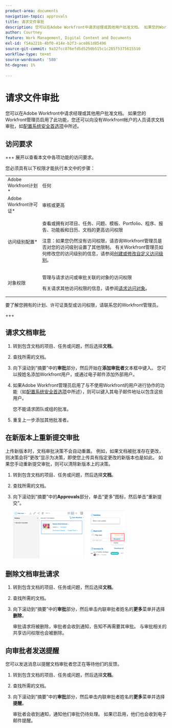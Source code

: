 ```yaml
---
product-area: documents
navigation-topic: approvals
title: 请求文件审批
description: 您可以在Adobe Workfront中请求经理或其他用户批准文档。 如果您的Workfront管理员启用了此功能，您还可以向没有Workfront帐户的人员请求文档审批，如配置系统安全首选项中所述。
author: Courtney
feature: Work Management, Digital Content and Documents
exl-id: f54a221b-4bf0-414e-b2f3-ace861d85496
source-git-commit: 9a32fcc876efd5d5250b515c1c285f5375615510
workflow-type: tm+mt
source-wordcount: '580'
ht-degree: 1%

---
```


# 请求文件审批

您可以在Adobe Workfront中请求经理或其他用户批准文档。 如果您的Workfront管理员启用了此功能，您还可以向没有Workfront帐户的人员请求文档审批，如[配置系统安全首选项](../../administration-and-setup/manage-workfront/security/configure-security-preferences.md)中所述。

## 访问要求

+++ 展开以查看本文中各项功能的访问要求。

您必须具有以下权限才能执行本文中的步骤：

<table style="table-layout:auto"> 
 <col> 
 <col> 
 <tbody> 
  <tr> 
   <td role="rowheader">Adobe Workfront计划*</td> 
   <td> <p>任何</p> </td> 
  </tr> 
  <tr> 
   <td role="rowheader">Adobe Workfront许可证*</td> 
   <td> <p>审核或更高</p> </td> 
  </tr> 
  <tr> 
   <td role="rowheader">访问级别配置*</td> 
   <td> <p>查看或拥有对项目、任务、问题、模板、Portfolio、程序、报告、功能板和日历、文档的更高访问权限</p> <p>注意：如果您仍然没有访问权限，请咨询Workfront管理员是否对您的访问级别设置了其他限制。 有关Workfront管理员如何修改您的访问级别的信息，请参阅<a href="../../administration-and-setup/add-users/configure-and-grant-access/create-modify-access-levels.md" class="MCXref xref">创建或修改自定义访问级别</a>。</p> </td> 
  </tr> 
  <tr> 
   <td role="rowheader">对象权限</td> 
   <td> <p>管理与请求访问或审批关联的对象的访问权限 </p> <p>有关请求其他访问权限的信息，请参阅<a href="../../workfront-basics/grant-and-request-access-to-objects/request-access.md" class="MCXref xref">请求访问对象</a>。</p> </td> 
  </tr> 
 </tbody> 
</table>

要了解您拥有的计划、许可证类型或访问权限，请联系您的Workfront管理员。

+++

## 请求文档审批

1. 转到包含文档的项目、任务或问题，然后选择&#x200B;**文档**。
1. 查找所需的文档。

1. 向下滚动到“摘要”中的&#x200B;**审批**&#x200B;部分，然后开始在&#x200B;**添加审批者**&#x200B;文本框中键入。 您可以按姓名添加Workfront用户，或通过电子邮件添加外部用户。

1. 如果Adobe Workfront管理员启用了与不使用Workfront的用户进行协作的功能（如[配置系统安全首选项](../../administration-and-setup/manage-workfront/security/configure-security-preferences.md)中所述），则可以键入其电子邮件地址以包含这些用户。

   您不能请求团队或组的批准。

1. 重复上一步添加其他批准者。

## 在新版本上重新提交审批

上传新版本时，文档审批决策不会自动重置。 例如，如果文档被批准存在更改，则决策会将“更改”显示为决策，即使您上传具有指定更改的新版本也是如此。 如果您手动重新提交审批，则可以清除新版本上的决策。

1. 转到包含文档的项目、任务或问题，然后选择&#x200B;**文档**。
1. 查找所需的文档。

1. 向下滚动到“摘要”中的&#x200B;**Approvals**&#x200B;部分，单击“更多”图标，然后单击“重新提交”。

   ![](assets/nwe-resubmit-approval-350x149.png)

## 删除文档审批请求

1. 转到包含文档的项目、任务或问题，然后选择&#x200B;**文档**。
1. 查找所需的文档。

1. 向下滚动到“摘要”中的&#x200B;**审批**&#x200B;部分，然后单击内联审批者姓名的&#x200B;**更多**&#x200B;菜单并选择&#x200B;**删除**。

   审批请求将被删除，审批者会收到通知，告知不再需要其审批。 与审批相关的共享访问权限也会被删除。

## 向审批者发送提醒

您可以发送消息以提醒文档审批者您正在等待他们的反馈。

1. 转到包含文档的项目、任务或问题，然后选择&#x200B;**文档**。
1. 查找所需的文档。

1. 向下滚动到“摘要”中的&#x200B;**审批**&#x200B;部分，然后单击内联审批者姓名的&#x200B;**更多**&#x200B;菜单并选择&#x200B;**提醒**。

   审批者会收到通知，通知他们审批仍待处理。 如果已启用，他们也会收到电子邮件提醒。
